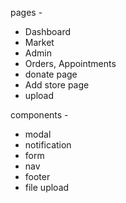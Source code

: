 pages - 

* Dashboard
* Market
* Admin
* Orders, Appointments
* donate page
* Add store page
* upload


components - 

* modal
* notification
* form
* nav
* footer
* file upload

